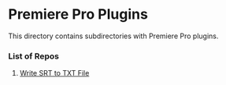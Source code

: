 # Premiere Pro Plugins
This directory contains subdirectories with Premiere Pro plugins.

### List of Repos
1. [Write SRT to TXT File](https://github.com/Unity-Environmental-University/premiere-plugins/tree/main/Test-2l7rcl)
